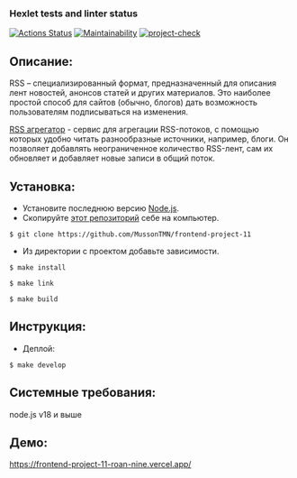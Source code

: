 ### Hexlet tests and linter status

[![Actions Status](https://github.com/MussonTMN/frontend-project-11/workflows/hexlet-check/badge.svg)](https://github.com/MussonTMN/frontend-project-11/actions)
[![Maintainability](https://api.codeclimate.com/v1/badges/e6bc3771cdaec0d60c0d/maintainability)](https://codeclimate.com/github/MussonTMN/frontend-project-11/maintainability)
[![project-check](https://github.com/MussonTMN/frontend-project-11/actions/workflows/project-check.yml/badge.svg?event=push)](https://github.com/MussonTMN/frontend-project-11/actions/workflows/project-check.yml)

## Описание:

RSS – специализированный формат, предназначенный для описания лент новостей, анонсов статей и других материалов. Это наиболее простой способ для сайтов (обычно, блогов) дать возможность пользователям подписываться на изменения.

[RSS агрегатор](https://frontend-project-11-roan-nine.vercel.app/) - сервис для агрегации RSS-потоков, с помощью которых удобно читать разнообразные источники, например, блоги. Он позволяет добавлять неограниченное количество RSS-лент, сам их обновляет и добавляет новые записи в общий поток.

## Установка:

* Установите последнюю версию [Node.js](https://nodejs.org/en/download/).
* Скопируйте [этот репозиторий](https://github.com/MussonTMN/frontend-project-11) себе на компьютер. 
```
$ git clone https://github.com/MussonTMN/frontend-project-11
```
* Из директории с проектом добавьте зависимости.
```
$ make install
```
```
$ make link
```
```
$ make build
```

## Инструкция:
* Деплой:
```
$ make develop
```

## Системные требования:
node.js v18 и выше


## Демо:
https://frontend-project-11-roan-nine.vercel.app/




